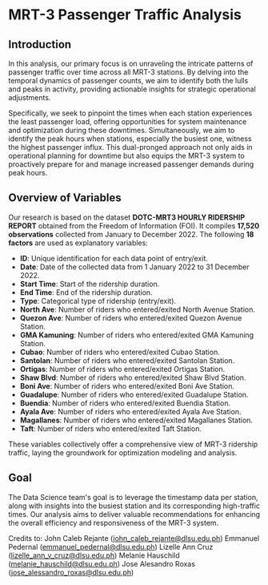 # MRT-3 Passenger Traffic Analysis

## Introduction
In this analysis, our primary focus is on unraveling the intricate patterns of passenger traffic over time across all MRT-3 stations. By delving into the temporal dynamics of passenger counts, we aim to identify both the lulls and peaks in activity, providing actionable insights for strategic operational adjustments.

Specifically, we seek to pinpoint the times when each station experiences the least passenger load, offering opportunities for system maintenance and optimization during these downtimes. Simultaneously, we aim to identify the peak hours when stations, especially the busiest one, witness the highest passenger influx. This dual-pronged approach not only aids in operational planning for downtime but also equips the MRT-3 system to proactively prepare for and manage increased passenger demands during peak hours.

## Overview of Variables
Our research is based on the dataset **DOTC-MRT3 HOURLY RIDERSHIP REPORT** obtained from the Freedom of Information (FOI). It compiles **17,520 observations** collected from January to December 2022. The following **18 factors** are used as explanatory variables:

- **ID**: Unique identification for each data point of entry/exit.
- **Date**: Date of the collected data from 1 January 2022 to 31 December 2022.
- **Start Time**: Start of the ridership duration.
- **End Time**: End of the ridership duration.
- **Type**: Categorical type of ridership (entry/exit).
- **North Ave**: Number of riders who entered/exited North Avenue Station.
- **Quezon Ave**: Number of riders who entered/exited Quezon Avenue Station.
- **GMA Kamuning**: Number of riders who entered/exited GMA Kamuning Station.
- **Cubao**: Number of riders who entered/exited Cubao Station.
- **Santolan**: Number of riders who entered/exited Santolan Station.
- **Ortigas**: Number of riders who entered/exited Ortigas Station.
- **Shaw Blvd**: Number of riders who entered/exited Shaw Blvd Station.
- **Boni Ave**: Number of riders who entered/exited Boni Ave Station.
- **Guadalupe**: Number of riders who entered/exited Guadalupe Station.
- **Buendia**: Number of riders who entered/exited Buendia Station.
- **Ayala Ave**: Number of riders who entered/exited Ayala Ave Station.
- **Magallanes**: Number of riders who entered/exited Magallanes Station.
- **Taft**: Number of riders who entered/exited Taft Station.

These variables collectively offer a comprehensive view of MRT-3 ridership traffic, laying the groundwork for optimization modeling and analysis.

## Goal
The Data Science team's goal is to leverage the timestamp data per station, along with insights into the busiest station and its corresponding high-traffic times. Our analysis aims to deliver valuable recommendations for enhancing the overall efficiency and responsiveness of the MRT-3 system.


Credits to:
John Caleb Rejante (john_caleb_rejante@dlsu.edu.ph) 
Emmanuel Pedernal (emmanuel_pedernal@dlsu.edu.ph)
Lizelle Ann Cruz (lizelle_ann_v_cruz@dlsu.edu.ph)
Melanie Hauschild (melanie_hauschild@dlsu.edu.ph)
Jose Alesandro Roxas (jose_alessandro_roxas@dlsu.edu.ph)









